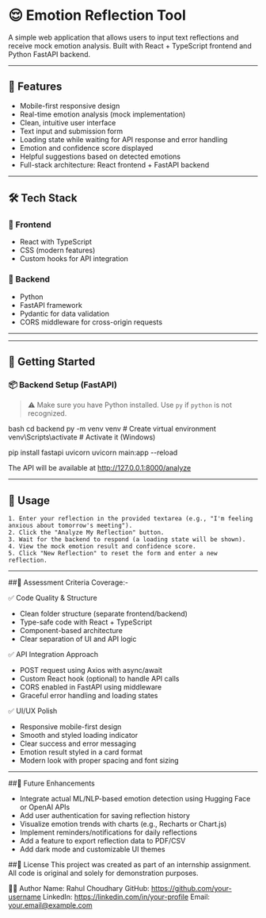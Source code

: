 # 😌 Emotion Reflection Tool

A simple web application that allows users to input text reflections and receive mock emotion analysis. Built with React + TypeScript frontend and Python FastAPI backend.


---

## 🧩 Features

- Mobile-first responsive design
- Real-time emotion analysis (mock implementation)
- Clean, intuitive user interface
- Text input and submission form
- Loading state while waiting for API response and error handling
- Emotion and confidence score displayed
- Helpful suggestions based on detected emotions
- Full-stack architecture: React frontend + FastAPI backend


---


## 🛠️ Tech Stack

### 🔹 Frontend
- React with TypeScript
- CSS (modern features)
- Custom hooks for API integration

### 🔹 Backend
- Python
- FastAPI framework
- Pydantic for data validation
- CORS middleware for cross-origin requests

---


---

## 🚀 Getting Started

### 📦 Backend Setup (FastAPI)

> ⚠️ Make sure you have Python installed. Use `py` if `python` is not recognized.

bash
cd backend
py -m venv venv           # Create virtual environment
venv\Scripts\activate     # Activate it (Windows)

pip install fastapi uvicorn
uvicorn main:app --reload

The API will be available at http://127.0.0.1:8000/analyze

---

## 📱 Usage

```text
1. Enter your reflection in the provided textarea (e.g., "I'm feeling anxious about tomorrow's meeting").
2. Click the "Analyze My Reflection" button.
3. Wait for the backend to respond (a loading state will be shown).
4. View the mock emotion result and confidence score.
5. Click "New Reflection" to reset the form and enter a new reflection.

```
---

##🎯 Assessment Criteria Coverage:- 

✅ Code Quality & Structure
- Clean folder structure (separate frontend/backend)
- Type-safe code with React + TypeScript
- Component-based architecture
- Clear separation of UI and API logic

✅ API Integration Approach
- POST request using Axios with async/await
- Custom React hook (optional) to handle API calls
- CORS enabled in FastAPI using middleware
- Graceful error handling and loading states

✅ UI/UX Polish
- Responsive mobile-first design
- Smooth and styled loading indicator
- Clear success and error messaging
- Emotion result styled in a card format
- Modern look with proper spacing and font sizing


---


##🔮 Future Enhancements

- Integrate actual ML/NLP-based emotion detection using Hugging Face or OpenAI APIs
- Add user authentication for saving reflection history
- Visualize emotion trends with charts (e.g., Recharts or Chart.js)
- Implement reminders/notifications for daily reflections
- Add a feature to export reflection data to PDF/CSV
- Add dark mode and customizable UI themes

##📝 License
This project was created as part of an internship assignment.
All code is original and solely for demonstration purposes.

👨‍💻 Author
Name: Rahul Choudhary
GitHub: https://github.com/your-username
LinkedIn: https://linkedin.com/in/your-profile
Email: your.email@example.com
